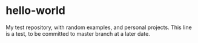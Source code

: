 # hello-world
My test repository, with random examples, and personal projects.
This line is a test, to be committed to master branch at a later date.
